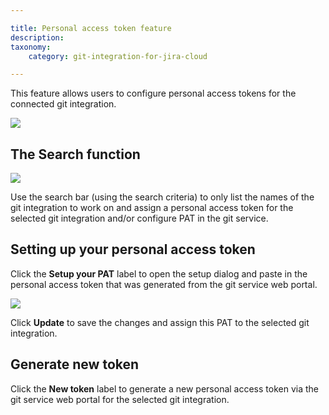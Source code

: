 ```yaml
---

title: Personal access token feature
description:
taxonomy:
    category: git-integration-for-jira-cloud

---
```


This feature allows users to configure personal access tokens for the connected git integration.

![](https://bigbrassband.atlassian.net/wiki/download/thumbnails/1739948039/gitcloud-user-settings-pat-feature.png?version=1&modificationDate=1623726472615&cacheVersion=1&api=v2&width=557&height=220)

## The Search function

![](https://bigbrassband.atlassian.net/wiki/download/thumbnails/1739948039/gitcloud-user-settings-def-repo-search.png?version=1&modificationDate=1623726472634&cacheVersion=1&api=v2&width=340&height=48)

Use the search bar (using the search criteria) to only list the names of the git integration to work on and assign a personal access token for the selected git integration and/or configure PAT in the git service.

## Setting up your personal access token

Click the **Setup your PAT** label to open the setup dialog and paste in the personal access token that was generated from the git service web portal.

![](https://bigbrassband.atlassian.net/wiki/download/thumbnails/1739948039/gitcloud-user-settings-pat-feature-cfg-dlg.png?version=1&modificationDate=1623726472651&cacheVersion=1&api=v2&width=442&height=312)

Click **Update** to save the changes and assign this PAT to the selected git integration.

## Generate new token

Click the **New token** label to generate a new personal access token via the git service web portal for the selected git integration.

